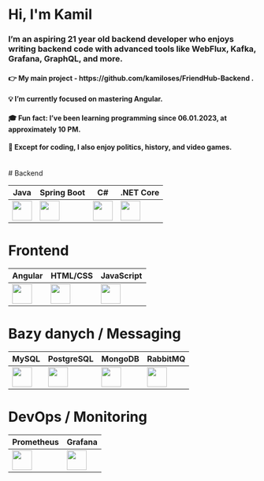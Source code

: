 <h1>Hi, I'm Kamil</h1>
<h3>I’m an aspiring 21 year old  backend developer who enjoys writing backend code  with advanced tools like WebFlux, Kafka, Grafana, GraphQL, and more.</h3>

<h4>  👉 My main project - https://github.com/kamiloses/FriendHub-Backend . </h4>
<h4>  💡 I’m currently focused on mastering Angular.
<h4>  🎓 Fun fact: I’ve been learning programming since 06.01.2023, at approximately 10 PM.</h4>
<h4>  🔗 Except for coding, I also enjoy politics, history, and video games.</h4>
<br>
# Backend

| Java | Spring Boot | C# | .NET Core |
|---|---|---|---|
| <img src="https://raw.githubusercontent.com/jmnote/z-icons/master/svg/java.svg" width="40"/> | <img src="https://github.com/user-attachments/assets/e2e033be-956c-4121-ae6a-83e985322ba6" width="40"/> | <img src="https://cdn.jsdelivr.net/gh/devicons/devicon/icons/csharp/csharp-original.svg" width="40"/> | <img src="https://upload.wikimedia.org/wikipedia/commons/e/ee/.NET_Core_Logo.svg" width="40"/> |

# Frontend

| Angular | HTML/CSS | JavaScript |
|---|---|---|
| <img src="https://www.svgrepo.com/show/452156/angular.svg" width="40"/> | <img src="https://img.icons8.com/?size=100&id=90519&format=png&color=000000" width="40"/> | <img src="https://cdn-icons-png.flaticon.com/512/919/919853.png" width="40"/> |

# Bazy danych / Messaging

| MySQL | PostgreSQL | MongoDB | RabbitMQ |
|---|---|---|---|
| <img src="https://github.com/user-attachments/assets/54b85409-bd90-40d6-a501-6723c67ff9d8" width="40"/> | <img src="https://github.com/user-attachments/assets/af010af9-1ce5-47ac-a2c0-4f68702b396b" width="40"/> | <img src="https://github.com/user-attachments/assets/e2e033be-956c-4121-ae6a-83e985322ba6" width="40"/> | <img src="https://www.svgrepo.com/show/303576/rabbitmq-logo.svg" width="40"/> |

# DevOps / Monitoring

| Prometheus | Grafana |
|---|---|
| <img src="https://raw.githubusercontent.com/benc-uk/icon-collection/master/logos/prometheus-icon.svg" width="40"/> | <img src="https://github.com/user-attachments/assets/c77169af-f4d4-4cba-a527-f10ed97b939f" width="40"/> |

</p>



   





